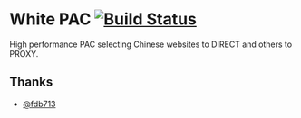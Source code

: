 # White PAC [![Build Status](https://travis-ci.org/codexss/auto-pac.svg?branch=master)](https://travis-ci.org/codexss/auto-pac)
High performance PAC selecting Chinese websites to DIRECT and others to PROXY.


## Thanks
* [@fdb713](https://github.com/fdb713)
